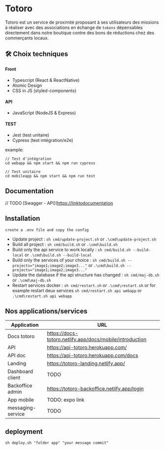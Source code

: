 # Totoro

Totoro est un service de proximité proposant à ses utilisateurs des missions à réaliser avec des associations en échange de `tokens` dépensables directement dans notre boutique contre des bons de réductions chez des commerçants locaux.

## 🛠 Choix techniques

#### Front

- Typescript (React & ReactNative)
- Atomic Design
- CSS in JS (styled-components)

#### API

- JavaScript (NodeJS & Express)

#### TEST

- Jest (test unitaire)
- Cypress (test intégration/e2e)

example:

```code
// Test d'intégration
cd webapp && npm start && npm run cypress

// Test unitaire
cd mobileapp && npm start && npm run test
```

## Documentation

// TODO
[Swagger - API]([https://linktodocumentation](https://api-totoro.herokuapp.com/docs)

## Installation

`create a .env file and copy the config`

- Update project : `sh cmd/update-project.sh` or `.\cmd\update-project.sh`
- Build all project : `sh cmd/build.sh` or `.\cmd\build.sh`
- Build only the api service to work locally : `sh cmd/build.sh --build-local` or `.\cmd\build.sh --build-local`
- Build only the services of your choice : `sh cmd/build.sh --projects="image1;image2;image3..."` or `.\cmd\build.sh --projects="image1;image2;image3..."`
- Update the database if the api structure has changed : `sh cmd/maj-db.sh` or `.\cmd\maj-db.sh`
- Restart services docker : `sh cmd/restart.sh` or `.\cmd\restart.sh` or for example restart deux services `sh cmd/restart.sh api webapp` or `.\cmd\restart.sh api webapp`

## Nos applications/services

 | **Application** | **URL**                              |
|-----------------|---------------------------------------|
| Docs totoro     | https://docs-totoro.netlify.app/docs/mobile/introduction     |
| API             | https://api-totoro.herokuapp.com/     |
| API doc         | https://api-totoro.herokuapp.com/docs |
| Landing         | https://totoro-landing.netlify.app/   |
| Dashboard client    | TODO   |
| Backoffice admin    | https://totoro-backoffice.netlify.app/login   |
| App mobile    | TODO: expo link   |
| messaging-service    | TODO   |


## deployment

`sh deploy.sh "folder app" "your message commit"`
